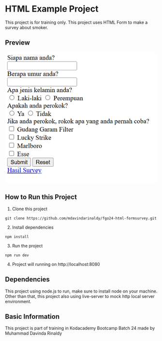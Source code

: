 # HTML Example Project

This project is for training only. This project uses HTML Form to make a survey about smoker. 

## Preview

![Preview](/preview.png)

## How to Run this Project

1. Clone this project
```
git clone https://github.com/mdavindarinaldy/fgo24-html-formsurvey.git
```
2. Install dependencies
```
npm install
``` 
3. Run the project
```
npm run dev
```
4. Project will running on http://localhost:8080

## Dependencies
This project using node.js to run, make sure to install node on your machine. Other than that, this project also using live-server to mock http local server environment.

## Basic Information
This project is part of training in Kodacademy Bootcamp Batch 24 made by Muhammad Davinda Rinaldy